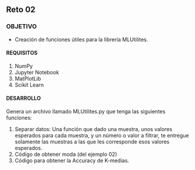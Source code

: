 ## Reto 02

### OBJETIVO 

- Creación de funciones útiles para la librería MLUtilites.

#### REQUISITOS 

1. NumPy
2. Jupyter Notebook
3. MatPlotLib
4. Scikit Learn

#### DESARROLLO

Genera un archivo llamado MLUtilites.py que tenga las siguientes funciones:
1. Separar datos: Una función que dado una muestra, unos valores esperados para cada muestra, y un número o valor a filtrar, te entregue solamente las muestras a las que les corresponde esos valores esperados. 
2. Código de obtener moda (del ejemplo 02)
3. Código para obtener la Accuracy de K-medias.
